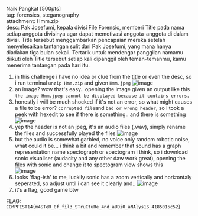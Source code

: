 Naik Pangkat [500pts]\
tag: forensics, steganography\
attachment: Hmm.zip\
desc: Pak Josefumi, kepala divisi File Forensic, memberi Title pada nama setiap anggota divisinya agar dapat memotivasi anggota-anggota di dalam divisi. Title tersebut menggambarkan pencapaian mereka setelah menyelesaikan tantangan sulit dari Pak Josefumi, yang mana hanya diadakan tiga bulan sekali. Tertarik untuk mendengar panggilan namamu diikuti oleh Title tersebut setiap kali dipanggil oleh teman-temanmu, kamu menerima tantangan pada hari itu.

1. in this challenge i have no idea or clue from the title or even the desc, so i run terminal `unzip Hmm.zip` and given `Hmm.jpeg`
![image](https://user-images.githubusercontent.com/87841341/184775879-87eef51d-320f-4df7-a651-40925e4b9384.png)
2. an image? wow that's easy.. opening the image given an output like this\
  `the image Hmm.jpeg cannot be displayed because it contains errors.`
3. honestly i will be much shocked if it's not an error, so what might causes a file to be error? `corrupted file`and `bad or wrong header`, so i took a peek with hexedit to see if there is something.. and there is something
![image](https://user-images.githubusercontent.com/87841341/184778862-6ec8fc46-9800-4edc-bbc7-24b632a24103.png)
4. yep the header is not an jpeg, it's an audio files (.wav), simply rename the files and successfully played the files
![image](https://user-images.githubusercontent.com/87841341/184779301-4513848f-fb58-428e-b0a2-88726d3b1caf.png)
5. but the audio is somewhat garbled, no voice only random robotic noise, what could it be... i think a bit and remember that sound has a graph representation name spectograph or spectogram i think, so i download sonic visualiser (audacity and any other daw work great), opening the files with sonic and change it to spectogram view shows this\
![image](https://user-images.githubusercontent.com/87841341/184780209-42c6962f-4d78-4e41-9c5b-cfa1dfec299b.png)
6. looks 'flag-ish' to me, luckily sonic has a zoom vertically and horizontaly seperated, so adjust until i can see it clearly and..
![image](https://user-images.githubusercontent.com/87841341/184780597-9e15e42a-7a43-4338-802a-9ec7378899e6.png)
7. it's a flag, good game btw

FLAG: `COMPFEST14{m4STeR_0f_fil3_STruCtuRe_4nd_aUDi0_aNAlys1S_4185015c52}`

